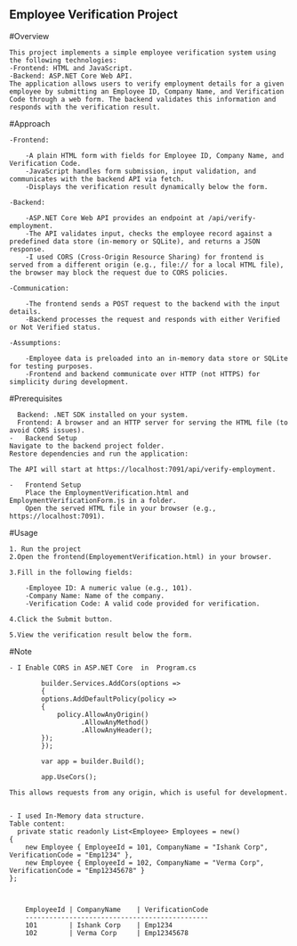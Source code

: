 
Employee Verification Project
------------------------------

#Overview

	This project implements a simple employee verification system using the following technologies:
	-Frontend: HTML and JavaScript.
	-Backend: ASP.NET Core Web API.
	The application allows users to verify employment details for a given employee by submitting an Employee ID, Company Name, and Verification Code through a web form. The backend validates this information and responds with the verification result.

#Approach

	-Frontend:

		-A plain HTML form with fields for Employee ID, Company Name, and Verification Code.	
		-JavaScript handles form submission, input validation, and communicates with the backend API via fetch.	
		-Displays the verification result dynamically below the form.

	-Backend:
	
		-ASP.NET Core Web API provides an endpoint at /api/verify-employment.	
		-The API validates input, checks the employee record against a predefined data store (in-memory or SQLite), and returns a JSON response.
		-I used CORS (Cross-Origin Resource Sharing) for frontend is served from a different origin (e.g., file:// for a local HTML file), the browser may block the request due to CORS policies.
	
	-Communication:
	
		-The frontend sends a POST request to the backend with the input details.	
		-Backend processes the request and responds with either Verified or Not Verified status.
	
	-Assumptions:
	
		-Employee data is preloaded into an in-memory data store or SQLite for testing purposes.
		-Frontend and backend communicate over HTTP (not HTTPS) for simplicity during development.
	


#Prerequisites

	  Backend: .NET SDK installed on your system.	
	  Frontend: A browser and an HTTP server for serving the HTML file (to avoid CORS issues).	
    -	Backend Setup	
	Navigate to the backend project folder.	
	Restore dependencies and run the application:
 
	The API will start at https://localhost:7091/api/verify-employment.
	
    -	Frontend Setup	
	    Place the EmploymentVerification.html and EmploymentVerificationForm.js in a folder.	
	    Open the served HTML file in your browser (e.g., https://localhost:7091).

#Usage

	1. Run the project
	2.Open the frontend(EmployementVerification.html) in your browser.
	
	3.Fill in the following fields:
	
		-Employee ID: A numeric value (e.g., 101).		
		-Company Name: Name of the company.		
		-Verification Code: A valid code provided for verification.
	
	4.Click the Submit button.
	
	5.View the verification result below the form.

#Note

    - I Enable CORS in ASP.NET Core  in  Program.cs

			builder.Services.AddCors(options =>
			{
			options.AddDefaultPolicy(policy =>
			{
			    policy.AllowAnyOrigin()
			          .AllowAnyMethod()
			          .AllowAnyHeader();
			});
			});

			var app = builder.Build();
			
			app.UseCors();

    This allows requests from any origin, which is useful for development.


    - I used In-Memory data structure.
    Table content:
	  private static readonly List<Employee> Employees = new()
    {
        new Employee { EmployeeId = 101, CompanyName = "Ishank Corp", VerificationCode = "Emp1234" },
        new Employee { EmployeeId = 102, CompanyName = "Verma Corp", VerificationCode = "Emp12345678" }
    };



		EmployeeId | CompanyName    | VerificationCode
		----------------------------------------------
		101        | Ishank Corp	| Emp1234
		102        | Verma Corp		| Emp12345678
